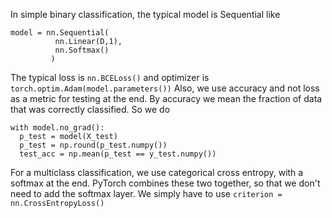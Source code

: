In simple binary classification, the typical model is Sequential like
```
model = nn.Sequential(
          nn.Linear(D,1),
          nn.Softmax()
         )
```
The typical loss is ```nn.BCELoss()``` and optimizer is ```torch.optim.Adam(model.parameters())```
Also, we use accuracy and not loss as a metric for testing at the end. By accuracy we mean the fraction of data that was correctly classified. 
So we do
```
with model.no_grad():
  p_test = model(X_test)
  p_test = np.round(p_test.numpy())
  test_acc = np.mean(p_test == y_test.numpy())
```
For a multiclass classification, we use categorical cross entropy, with a softmax at the end. PyTorch combines these two together, so that we don't need to add the 
softmax layer. We simply have to use ```criterion = nn.CrossEntropyLoss()```
